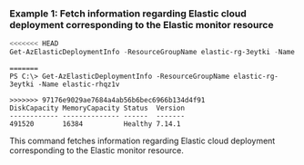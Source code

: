 ### Example 1: Fetch information regarding Elastic cloud deployment corresponding to the Elastic monitor resource
```powershell
<<<<<<< HEAD
Get-AzElasticDeploymentInfo -ResourceGroupName elastic-rg-3eytki -Name elastic-rhqz1v
```

```output
=======
PS C:\> Get-AzElasticDeploymentInfo -ResourceGroupName elastic-rg-3eytki -Name elastic-rhqz1v

>>>>>>> 97176e9029ae7684a4ab56b6bec6966b134d4f91
DiskCapacity MemoryCapacity Status  Version
------------ -------------- ------  -------
491520       16384          Healthy 7.14.1
```

This command fetches information regarding Elastic cloud deployment corresponding to the Elastic monitor resource.
